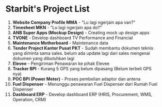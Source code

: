 # Starbit's Project List

1. **Website Company Profile MMA** - "Lu lagi ngerjain apa van?"
2. **Timesheet MKN** - "Lu lagi ngerjain apa do?"
3. **ANB Super Apps (Mockup Design)** - Creating mock up design apps
4. **TVONE** - Develop dashboard TV Performance and Financial
5. **Maintenance Motherboard** - Maintenance data
6. **Tender Project Kantor Pusat PKT** - Sudah membantu dokumen teknis yang diminta sama sales. belum ada update lagi dari sales mengenai dokumen yang dibutuhkan lagi
7. **Elevee** - Pengiriman Penawaran ke pihak Elevee
8. **Tracker BPI** - Kurang 5 GPS yang belum dipasang (Belum terbeli GPS nya)
9. **POC BPI (Power Meter)** - Proses pembelian adaptor dan antena
10. **Fuel Dispenser** - Menunggu penawaran Fuel Dispenser dari Rumah Fuel Dispenser
11. **Dashboard ERP** - Develop dashboard ERP (HRIS, Procurement, WMS, Operation, CRM)
<!--

**Here are some ideas to get you started:**

🙋‍♀️ A short introduction - what is your organization all about?
🌈 Contribution guidelines - how can the community get involved?
👩‍💻 Useful resources - where can the community find your docs? Is there anything else the community should know?
🍿 Fun facts - what does your team eat for breakfast?
🧙 Remember, you can do mighty things with the power of [Markdown](https://docs.github.com/github/writing-on-github/getting-started-with-writing-and-formatting-on-github/basic-writing-and-formatting-syntax)
-->
